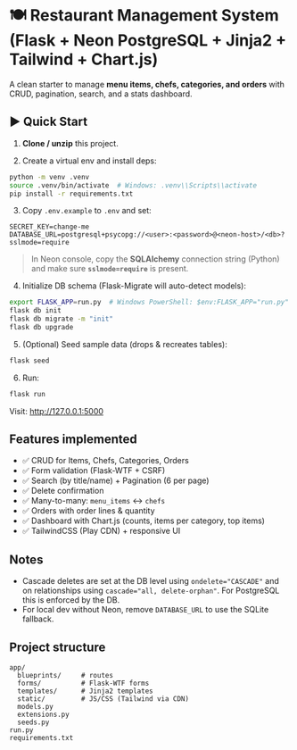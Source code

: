 # 🍽️ Restaurant Management System (Flask + Neon PostgreSQL + Jinja2 + Tailwind + Chart.js)

A clean starter to manage **menu items, chefs, categories, and orders** with CRUD, pagination, search, and a stats dashboard.

## ▶️ Quick Start

1) **Clone / unzip** this project.

2) Create a virtual env and install deps:
```bash
python -m venv .venv
source .venv/bin/activate  # Windows: .venv\\Scripts\\activate
pip install -r requirements.txt
```

3) Copy `.env.example` to `.env` and set:
```env
SECRET_KEY=change-me
DATABASE_URL=postgresql+psycopg://<user>:<password>@<neon-host>/<db>?sslmode=require
```
> In Neon console, copy the **SQLAlchemy** connection string (Python) and make sure **`sslmode=require`** is present.

4) Initialize DB schema (Flask-Migrate will auto-detect models):
```bash
export FLASK_APP=run.py  # Windows PowerShell: $env:FLASK_APP="run.py"
flask db init
flask db migrate -m "init"
flask db upgrade
```

5) (Optional) Seed sample data (drops & recreates tables):
```bash
flask seed
```

6) Run:
```bash
flask run
```
Visit: http://127.0.0.1:5000

## Features implemented
- ✅ CRUD for Items, Chefs, Categories, Orders
- ✅ Form validation (Flask-WTF + CSRF)
- ✅ Search (by title/name) + Pagination (6 per page)
- ✅ Delete confirmation
- ✅ Many-to-many: `menu_items` ↔ `chefs`
- ✅ Orders with order lines & quantity
- ✅ Dashboard with Chart.js (counts, items per category, top items)
- ✅ TailwindCSS (Play CDN) + responsive UI

## Notes
- Cascade deletes are set at the DB level using `ondelete="CASCADE"` and on relationships using `cascade="all, delete-orphan"`. For PostgreSQL this is enforced by the DB.
- For local dev without Neon, remove `DATABASE_URL` to use the SQLite fallback.

## Project structure
```text
app/
  blueprints/     # routes
  forms/          # Flask-WTF forms
  templates/      # Jinja2 templates
  static/         # JS/CSS (Tailwind via CDN)
  models.py
  extensions.py
  seeds.py
run.py
requirements.txt
```
